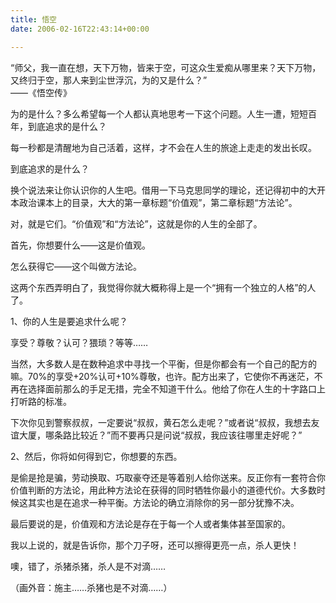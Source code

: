```yaml
---
title: 悟空
date: 2006-02-16T22:43:14+00:00

---
```

&#8220;师父，我一直在想，天下万物，皆来于空，可这众生爱痴从哪里来？天下万物，又终归于空，那人来到尘世浮沉，为的又是什么？&#8221;  
——《悟空传》

为的是什么？多么希望每一个人都认真地思考一下这个问题。人生一遭，短短百年，到底追求的是什么？

每一秒都是清醒地为自己活着，这样，才不会在人生的旅途上走走的发出长叹。

到底追求的是什么？

换个说法来让你认识你的人生吧。借用一下马克思同学的理论，还记得初中的大开本政治课本上的目录，大大的第一章标题&#8220;价值观&#8221;，第二章标题&#8220;方法论&#8221;。

对，就是它们。&#8220;价值观&#8221;和&#8220;方法论&#8221;，这就是你的人生的全部了。

首先，你想要什么——这是价值观。

怎么获得它——这个叫做方法论。

这两个东西弄明白了，我觉得你就大概称得上是一个&#8220;拥有一个独立的人格&#8221;的人了。

1、你的人生是要追求什么呢？

享受？尊敬？认可？猥琐？等等&#8230;&#8230;

当然，大多数人是在数种追求中寻找一个平衡，但是你都会有一个自己的配方的嘛。70%的享受+20%认可+10%尊敬，也许。配方出来了，它使你不再迷茫，不再在选择面前那么的手足无措，完全不知道干什么。他给了你在人生的十字路口上打听路的标准。

下次你见到警察叔叔，一定要说&#8220;叔叔，黄石怎么走呢？&#8221;或者说&#8220;叔叔，我想去友谊大厦，哪条路比较近？&#8221;而不要再只是问说&#8220;叔叔，我应该往哪里走好呢？&#8221;

2、然后，你将如何得到它，你想要的东西。

是偷是抢是骗，劳动换取、巧取豪夺还是等着别人给你送来。反正你有一套符合你价值判断的方法论，用此种方法论在获得的同时牺牲你最小的道德代价。大多数时候这其实也是在追求一种平衡。方法论的确立消除你的另一部分犹豫不决。

最后要说的是，价值观和方法论是存在于每一个人或者集体甚至国家的。

我以上说的，就是告诉你，那个刀子呀，还可以擦得更亮一点，杀人更快！

噢，错了，杀猪杀猪，杀人是不对滴&#8230;&#8230;

（画外音：施主&#8230;&#8230;杀猪也是不对滴&#8230;&#8230;）
